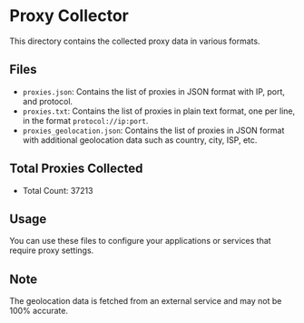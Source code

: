 # Proxy Collector

This directory contains the collected proxy data in various formats.

## Files

- `proxies.json`: Contains the list of proxies in JSON format with IP, port, and protocol.
- `proxies.txt`: Contains the list of proxies in plain text format, one per line, in the format `protocol://ip:port`.
- `proxies_geolocation.json`: Contains the list of proxies in JSON format with additional geolocation data such as country, city, ISP, etc.

## Total Proxies Collected

- Total Count: 37213

## Usage

You can use these files to configure your applications or services that require proxy settings.

## Note

The geolocation data is fetched from an external service and may not be 100% accurate.